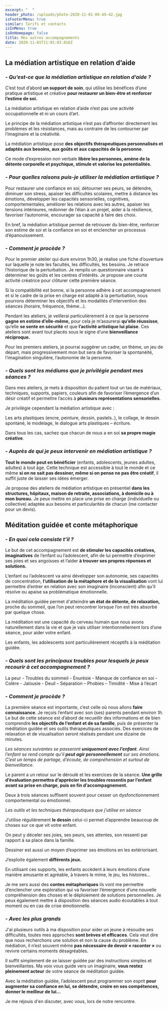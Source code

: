 ```yaml
---
excerpt: "  "
header_photo: /uploads/photo-2020-11-01-09-49-42.jpg
isFooterMenu: true
similar: Tarifs et contacts
isInMenu: true
isOnHomepage: false
title: Mes autres accompagnements
date: 2020-11-01T11:01:03.016Z
---
```

## **La médiation artistique en relation d’aide**

### ***\- Qu’est-ce que la médiation artistique en relation d’aide ?***

C’est tout d’abord **un support de soin**, qui utilise les bénéfices d’une pratique artistique et créative **pour restaurer un bien-être et renforcer l’estime de soi.**

La médiation artistique en relation d’aide n’est pas une activité occupationnelle et ni un cours d’art.

Le principe de la médiation artistique n’est pas d’affronter directement les problèmes et les résistances, mais au contraire de les contourner par l’imaginaire et la créativité. 

La médiation artistique pose **des objectifs thérapeutiques personnalisés et adaptés aux besoins, aux goûts et aux capacités de la personne**.

Ce mode d’expression non verbale **libère les personnes, amène de la détente corporelle et psychique, stimule et valorise les potentialités.**

### ***\- Pour quelles raisons puis-je utiliser la médiation artistique ?***

 <!--\\\\\\\\\[endif]-->Pour restaurer une confiance en soi,

 <!--\\\\\\\\\[endif]-->détourner ses peurs,

 <!--\\\\\\\\\[endif]-->se détendre, diminuer son stress,

<!--\\\\\\\\\[endif]-->apaiser les difficultés scolaires,

<!--\\\\\\\\\[endif]-->mettre à distance les émotions,

<!--\\\\\\\\\[endif]-->développer les capacités sensorielles, cognitives, comportementales,

<!--\\\\\\\\\[endif]-->améliorer les relations avec les autres,

<!--\\\\\\\\\[endif]-->apaiser les tensions intérieures,

<!--\\\\\\\\\[endif]-->redonner de l’élan à un projet,

<!--\\\\\\\\\[endif]-->aider à la résilience,

<!--\\\\\\\\\[endif]-->favoriser l’autonomie,

<!--\\\\\\\\\[endif]-->encourager sa capacité à faire des choix.

En bref, la médiation artistique permet de retrouver du bien-être, renforcer son estime de soi et la confiance en soi et enclencher un processus d’épanouissement.

### ***\- Comment je procède ?***

Pour le premier atelier qui dure environ 1h30, je réalise une fiche d’ouverture sur laquelle je note les facultés, les difficultés, les besoins. Je retrace l’historique de la perturbation. Je remplis un questionnaire visant à déterminer les goûts et les centres d’intérêts. Je propose une courte activité créatrice pour clôturer cette première séance.

Si la compatibilité est bonne, si la personne adhère à cet accompagnement et si le cadre de la prise en charge est adapté à la perturbation, nous pourrons déterminer les objectifs et les modalités d’intervention des séances (horaire, fréquence, thème…).

Pendant les ateliers, je veillerai particulièrement à ce que la personne **gagne en estime d’elle-même,** pour cela je m’assurerai **qu’elle réussisse**, qu’elle **se sente en sécurité** et que **l’activité artistique lui plaise**. Ces ateliers sont avant tout placés sous le signe d’une **bienveillance réciproque.**

Pour les premiers ateliers, je pourrai suggérer un cadre, un thème, un jeu de départ, mais progressivement mon but sera de favoriser la spontanéité, l’imagination singulière, l’autonomie de la personne.

### ***\- Quels sont les médiums que je privilégie pendant mes séances ?***

Dans mes ateliers, je mets à disposition du patient tout un tas de matériaux, techniques, supports, papiers, couleurs afin de favoriser l’émergence d’un désir créatif et permettre l’accès à **plusieurs représentations sensorielles**.

Je privilégie cependant la médiation artistique avec :

<!--\\\\\\\\\[endif]-->Les arts plastiques (encre, peinture, dessin, pastels..),

<!--\\\\\\\\\[endif]-->le collage,

<!--\\\\\\\\\[endif]-->le dessin spontané,

<!--\\\\\\\\\[endif]-->le modelage,

<!--\\\\\\\\\[endif]-->le dialogue arts plastiques – écriture.

Dans tous les cas, sachez que chacun de nous a en soi **sa propre magie créative**.

### ***\- Auprès de qui je peux intervenir en médiation artistique ?***

**Tout le monde peut en bénéficier** (enfants, adolescents, jeunes adultes, adultes) à tout âge. Cette technique est accessible à tout le monde et ce même **si on ne sait pas dessiner, même si on pense ne pas être créatif**, il suffit juste de laisser ses idées émerger.

Je propose des ateliers de médiation artistique en présentiel **dans les structures, hôpitaux, maison de retraite, associations, à domicile ou à mon bureau.** Je peux mettre en place une prise en charge (individuelle ou collective) adaptée aux besoins et particularités de chacun (me contacter pour un devis).

## **Méditation guidée et conte métaphorique**

### *\- En quoi cela consiste t’il ?*

Le but de cet accompagnement est **de stimuler les capacités créatives, imaginatives** de l’enfant ou l’adolescent, afin de lui permettre d’exprimer ses joies et ses angoisses et l’aider **à trouver ses propres réponses et solutions.**

L’enfant ou l’adolescent va ainsi développer son autonomie, ses capacités de concentration, **l’utilisation de la métaphore et de la visualisation** vont lui permettre d’entrer en relation avec son imaginaire (inconscient) afin qu’il résolve ou apaise sa problématique émotionnelle.

La méditation guidée permet d'atteindre **un état de détente, de relaxation,** proche du sommeil, que l’on peut rencontrer lorsque l’on est très absorbé par quelque chose.

La méditation est une capacité du cerveau humain que nous avons naturellement dans la vie et que je vais utiliser intentionnellement lors d’une séance, pour aider votre enfant.

Les enfants, les adolescents sont particulièrement réceptifs à la méditation guidée.

### *\- Quels sont les principaux troubles pour lesquels je peux recourir à cet accompagnement ?*

La peur - Troubles du sommeil - Énurésie - Manque de confiance en soi - Colère - Jalousie - Deuil – Séparation – Phobies – Timidité - Mise à l’écart

### *\- Comment je procède ?*

La première séance est importante, c’est celle où nous allons **faire connaissance**. Je reçois l’enfant avec son (ses) parents pendant environ *1h.* Le but de cette séance est d’abord de recueillir des informations et de bien comprendre **les objectifs de l’enfant et de sa famille**, puis de présenter la méditation guidée et ses outils thérapeutiques associés. Des exercices de relaxation et de visualisation seront réalisés pendant une dizaine de minutes.

*Les séances suivantes se passeront **uniquement avec l’enfant**. Ainsi l’enfant se rend compte qu’il **peut agir personnellement** sur ses émotions. C’est un temps de partage, d’écoute, de compréhension et surtout de bienveillance.*

Le parent a un retour sur le déroulé et les exercices de la séance. **Une grille d’évaluation permettra d’apprécier les troubles ressentis par l’enfant avant sa prise en charge, puis en fin d’accompagnement.**

Deux à trois séances suffisent souvent pour cesser un dysfonctionnement comportemental ou émotionnel.

*Les outils et les techniques thérapeutiques que j’utilise en séance*

J’utilise régulièrement **le dessin** celui-ci permet d’apprendre beaucoup de choses sur ce que vit votre enfant.

On peut y déceler ses joies, ses peurs, ses attentes, son ressenti par rapport à sa place dans la famille.

Dessiner est aussi un moyen d’exprimer ses émotions en les extériorisant.

J’exploite également **différents jeux.**

En utilisant ces supports, les enfants accèdent à leurs émotions d’une manière amusante et agréable, à travers le mime, le jeu, les histoires...

Je me sers aussi des **contes métaphoriques** ils vont me permettre d’enclencher une exploration qui va favoriser l’émergence d’une nouvelle compréhension des choses et le déploiement de solutions personnelles. Je peux également mettre à disposition des séances audio écoutables à tout moment ou en cas de crise émotionnelle.

### *\- Avec les plus grands*

J'ai plusieurs outils à ma disposition pour aider un jeune à résoudre ses difficultés, toutes mes approches **sont brèves et efficaces**. Cela veut dire que nous recherchons une solution et non la cause du problème. En médiation, il n’est souvent même **pas nécessaire de devoir « raconter »** ou revivre certains moments désagréables. 

Il suffit simplement de se laisser guidée par des instructions simples et bienveillantes. Ma voix vous guide vers un imaginaire, **vous restez pleinement acteur** de votre séance de méditation guidée.

Avec la méditation guidée,  l’adolescent peut programmer son esprit **pour augmenter sa confiance en lui, se détendre, croire en ses compétences, donner le meilleur de lui...**

Je me réjouis d'en discuter, avec vous, lors de notre rencontre.